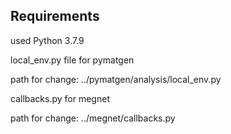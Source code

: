 ## Requirements
used Python 3.7.9


local_env.py file for pymatgen

path for change: ../pymatgen/analysis/local_env.py


callbacks.py for megnet

path for change: ../megnet/callbacks.py
